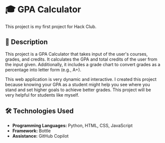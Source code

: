 # 🎓 GPA Calculator

This project is my first project for Hack Club.

## 📄 Description

This project is a GPA Calculator that takes input of the user's courses, grades, and credits. It calculates the GPA and total credits of the user from the input given. Additionally, it includes a grade chart to convert grades as a percentage into letter form (e.g., A+).

This web application is very dynamic and interactive. I created this project because knowing your GPA as a student might help you see where you stand and set higher goals to achieve better grades. This project will be very helpful for students like myself.

## 🛠️ Technologies Used

- **Programming Languages:** Python, HTML, CSS, JavaScript
- **Framework:** Bottle
- **Assistance:** GitHub Copilot
